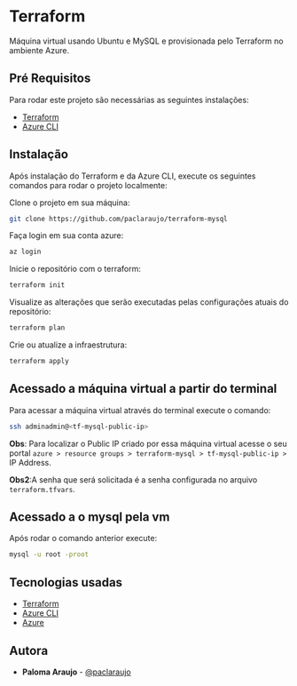 # Terraform

Máquina virtual usando Ubuntu e MySQL e provisionada pelo Terraform no ambiente Azure.

## Pré Requisitos

Para rodar este projeto são necessárias as seguintes instalações: 

- [Terraform](https://www.terraform.io/)
- [Azure CLI](https://docs.microsoft.com/pt-br/cli/azure/install-azure-cli)

## Instalação

Após instalação do Terraform e da Azure CLI, execute os seguintes comandos para rodar o projeto localmente:

Clone o projeto em sua máquina:
```sh
git clone https://github.com/paclaraujo/terraform-mysql
```

Faça login em sua conta azure:
```sh
az login
```

Inicie o repositório com o terraform:
```sh
terraform init
```

Visualize as alterações que serão executadas pelas configurações atuais do repositório:
```sh
terraform plan
```

Crie ou atualize a infraestrutura:
```sh
terraform apply
```

## Acessado a máquina virtual a partir do terminal

Para acessar a máquina virtual através do terminal execute o comando:

```sh
ssh adminadmin@<tf-mysql-public-ip>
```

**Obs**: Para localizar o Public IP criado por essa máquina virtual acesse o seu portal `azure > resource groups > terraform-mysql > tf-mysql-public-ip >` IP Address.

**Obs2**:A senha que será solicitada é a senha configurada no arquivo `terraform.tfvars`.

## Acessado a o mysql pela vm

Após rodar o comando anterior execute:

```sh
mysql -u root -proot
```

## Tecnologias usadas

- [Terraform](https://www.terraform.io/)
- [Azure CLI](https://docs.microsoft.com/pt-br/cli/azure/install-azure-cli)
- [Azure](https://azure.microsoft.com/pt-br/)

## Autora

* **Paloma Araujo** - [@paclaraujo](https://github.com/paclaraujo)